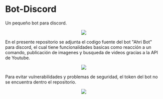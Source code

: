 # Bot-Discord
Un pequeño bot para discord.
<p align="center">
<img src = "https://user-images.githubusercontent.com/68876289/130303655-3f1240ef-633f-4c82-ba1f-e09e0e415210.png"> </p>

En el presente repositorio se adjunta el codigo fuente del bot "Ahri Bot" para discord, el cual tiene funcionalidades basicas como reacción a un comando, publicación de imagenes y busqueda de videos gracias a la API de Youtube.

<p align="center"> <img src="https://user-images.githubusercontent.com/68876289/130303710-a33e4c46-e7a5-4987-a097-5ff6454cb81f.png"> </p>


Para evitar vulnerabilidades y problemas de seguridad, el token del bot no se encuentra dentro el repositorio. 
<p align="center"> <img src="https://user-images.githubusercontent.com/68876289/130303879-e55eb112-fab8-4a83-a0e7-38ff7adee81b.png"> </p>
